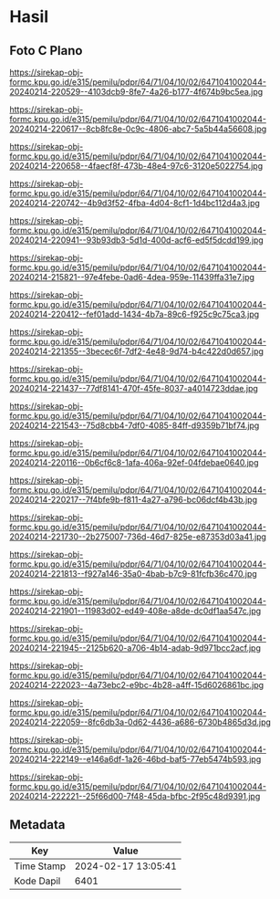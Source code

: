# Hasil

## Foto C Plano

https://sirekap-obj-formc.kpu.go.id/e315/pemilu/pdpr/64/71/04/10/02/6471041002044-20240214-220529--4103dcb9-8fe7-4a26-b177-4f674b9bc5ea.jpg

https://sirekap-obj-formc.kpu.go.id/e315/pemilu/pdpr/64/71/04/10/02/6471041002044-20240214-220617--8cb8fc8e-0c9c-4806-abc7-5a5b44a56608.jpg

https://sirekap-obj-formc.kpu.go.id/e315/pemilu/pdpr/64/71/04/10/02/6471041002044-20240214-220658--4faecf8f-473b-48e4-97c6-3120e5022754.jpg

https://sirekap-obj-formc.kpu.go.id/e315/pemilu/pdpr/64/71/04/10/02/6471041002044-20240214-220742--4b9d3f52-4fba-4d04-8cf1-1d4bc112d4a3.jpg

https://sirekap-obj-formc.kpu.go.id/e315/pemilu/pdpr/64/71/04/10/02/6471041002044-20240214-220941--93b93db3-5d1d-400d-acf6-ed5f5dcdd199.jpg

https://sirekap-obj-formc.kpu.go.id/e315/pemilu/pdpr/64/71/04/10/02/6471041002044-20240214-215821--97e4febe-0ad6-4dea-959e-11439ffa31e7.jpg

https://sirekap-obj-formc.kpu.go.id/e315/pemilu/pdpr/64/71/04/10/02/6471041002044-20240214-220412--fef01add-1434-4b7a-89c6-f925c9c75ca3.jpg

https://sirekap-obj-formc.kpu.go.id/e315/pemilu/pdpr/64/71/04/10/02/6471041002044-20240214-221355--3becec6f-7df2-4e48-9d74-b4c422d0d657.jpg

https://sirekap-obj-formc.kpu.go.id/e315/pemilu/pdpr/64/71/04/10/02/6471041002044-20240214-221437--77df8141-470f-45fe-8037-a4014723ddae.jpg

https://sirekap-obj-formc.kpu.go.id/e315/pemilu/pdpr/64/71/04/10/02/6471041002044-20240214-221543--75d8cbb4-7df0-4085-84ff-d9359b71bf74.jpg

https://sirekap-obj-formc.kpu.go.id/e315/pemilu/pdpr/64/71/04/10/02/6471041002044-20240214-220116--0b6cf6c8-1afa-406a-92ef-04fdebae0640.jpg

https://sirekap-obj-formc.kpu.go.id/e315/pemilu/pdpr/64/71/04/10/02/6471041002044-20240214-220217--7f4bfe9b-f811-4a27-a796-bc06dcf4b43b.jpg

https://sirekap-obj-formc.kpu.go.id/e315/pemilu/pdpr/64/71/04/10/02/6471041002044-20240214-221730--2b275007-736d-46d7-825e-e87353d03a41.jpg

https://sirekap-obj-formc.kpu.go.id/e315/pemilu/pdpr/64/71/04/10/02/6471041002044-20240214-221813--f927a146-35a0-4bab-b7c9-81fcfb36c470.jpg

https://sirekap-obj-formc.kpu.go.id/e315/pemilu/pdpr/64/71/04/10/02/6471041002044-20240214-221901--11983d02-ed49-408e-a8de-dc0df1aa547c.jpg

https://sirekap-obj-formc.kpu.go.id/e315/pemilu/pdpr/64/71/04/10/02/6471041002044-20240214-221945--2125b620-a706-4b14-adab-9d971bcc2acf.jpg

https://sirekap-obj-formc.kpu.go.id/e315/pemilu/pdpr/64/71/04/10/02/6471041002044-20240214-222023--4a73ebc2-e9bc-4b28-a4ff-15d6026861bc.jpg

https://sirekap-obj-formc.kpu.go.id/e315/pemilu/pdpr/64/71/04/10/02/6471041002044-20240214-222059--8fc6db3a-0d62-4436-a686-6730b4865d3d.jpg

https://sirekap-obj-formc.kpu.go.id/e315/pemilu/pdpr/64/71/04/10/02/6471041002044-20240214-222149--e146a6df-1a26-46bd-baf5-77eb5474b593.jpg

https://sirekap-obj-formc.kpu.go.id/e315/pemilu/pdpr/64/71/04/10/02/6471041002044-20240214-222221--25f66d00-7f48-45da-bfbc-2f95c48d9391.jpg


## Metadata

| Key        | Value               |
| ---------- | ------------------- |
| Time Stamp | 2024-02-17 13:05:41 |
| Kode Dapil | 6401                |



